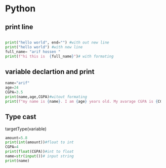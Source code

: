 # Python

## print line

```py

print("hello world", end="") #with out new line
print("hello world") #with new line
full_name= "arif hossen "
print(f"hi this is  {full_name}")# with formating
```

## variable declartion and print

```py
name="arif"
age=24
CGPA=3.5
print(name,age,CGPA)#witout formating
print(f"my name is {name}. I am {age} years old. My avarage CGPA is {CGPA}") #for mating system
```

## Type cast

targetType(variable)

```py
amount=5.8
print(int(amount))#float to int
CGPA=4
print(float(CGPA))#int to float
name=str(input())# input string
print(name)
```
